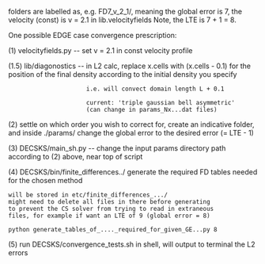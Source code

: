 folders are labelled as, e.g. FD7_v_2_1/, meaning the global error is 7, the velocity (const) is v = 2.1 in lib.velocityfields
Note, the LTE is 7 + 1 = 8.

One possible EDGE case convergence prescription:

(1) velocityfields.py -- set v = 2.1 in const velocity profile

(1.5) lib/diagonostics -- in L2 calc, replace x.cells with 
                          (x.cells - 0.1) for the position of 
                          the final density according to the 
                          initial density you specify 

                          i.e. will convect domain length L + 0.1

                          current: 'triple gaussian bell asymmetric'
                          (can change in params_Nx...dat files)

(2) settle on which order you wish to correct for, create
    an indicative folder, and inside ./params/ change the
    global error to the desired error (= LTE - 1)

(3) DECSKS/main_sh.py -- change the input params directory path according
                  to (2) above, near top of script

(4) DECSKS/bin/finite_differences../ generate the required FD tables needed
    for the chosen method

    will be stored in etc/finite_differences_.../
    might need to delete all files in there before generating
    to prevent the CS solver from trying to read in extraneous
    files, for example if want an LTE of 9 (global error = 8)

    python generate_tables_of_...._required_for_given_GE...py 8

(5) run DECSKS/convergence_tests.sh in shell, will output to terminal the L2 errors
